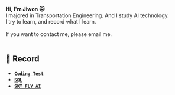 **Hi, I'm Jiwon 🐱** <br/>
I majored in Transportation Engineering. And I study AI technology. <br/>
I try to learn, and record what I learn. <br/><br/>
If you want to contact me, please email me. <br/><br/>


## 📁 Record
- [**`Coding Test`**](https://github.com/urfall/CT)
- [**`SQL`**](https://github.com/urfall/SQL)
- [**`SKT FLY AI`**](https://github.com/urfall/FLY_AI)
